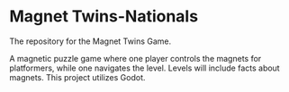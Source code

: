 # Magnet Twins-Nationals
 The repository for the Magnet Twins Game. 

A magnetic puzzle game where one player controls the magnets for platformers, while one navigates the level. Levels will include facts about magnets. 
 This project utilizes Godot.
